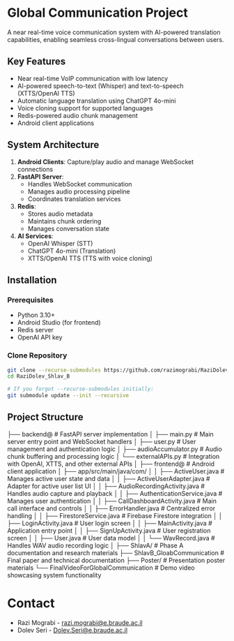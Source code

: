 # Global Communication Project

A near real-time voice communication system with AI-powered translation capabilities, enabling seamless cross-lingual conversations between users.


## Key Features
- Near real-time VoIP communication with low latency
- AI-powered speech-to-text (Whisper) and text-to-speech (XTTS/OpenAI TTS)
- Automatic language translation using ChatGPT 4o-mini
- Voice cloning support for supported languages
- Redis-powered audio chunk management
- Android client applications

## System Architecture
1. **Android Clients**: Capture/play audio and manage WebSocket connections
2. **FastAPI Server**: 
   - Handles WebSocket communication
   - Manages audio processing pipeline
   - Coordinates translation services
3. **Redis**: 
   - Stores audio metadata
   - Maintains chunk ordering
   - Manages conversation state
4. **AI Services**:
   - OpenAI Whisper (STT)
   - ChatGPT 4o-mini (Translation)
   - XTTS/OpenAI TTS (TTS with voice cloning)

## Installation

### Prerequisites
- Python 3.10+
- Android Studio (for frontend)
- Redis server
- OpenAI API key

### Clone Repository
```bash
git clone --recurse-submodules https://github.com/razimograbi/RaziDolev_Shlav_B.git
cd RaziDolev_Shlav_B

# If you forgot --recurse-submodules initially:
git submodule update --init --recursive
```
## Project Structure
├── backend@ # FastAPI server implementation
│ ├── main.py # Main server entry point and WebSocket handlers
│ ├── user.py # User management and authentication logic
│ ├── audioAccumulator.py # Audio chunk buffering and processing logic
│ └── externalAPIs.py # Integration with OpenAI, XTTS, and other external APIs
│
├── frontend@ # Android client application
│ ├── app/src/main/java/com/
│ │ ├── ActiveUser.java # Manages active user state and data
│ │ ├── ActiveUserAdapter.java # Adapter for active user list UI
│ │ ├── AudioRecordingActivity.java # Handles audio capture and playback
│ │ ├── AuthenticationService.java # Manages user authentication
│ │ ├── CallDashboardActivity.java # Main call interface and controls
│ │ ├── ErrorHandler.java # Centralized error handling
│ │ ├── FirestoreService.java # Firebase Firestore integration
│ │ ├── LoginActivity.java # User login screen
│ │ ├── MainActivity.java # Application entry point
│ │ ├── SignUpActivity.java # User registration screen
│ │ ├── User.java # User data model
│ │ └── WavRecord.java # Handles WAV audio recording logic
│
├── ShlavA/ # Phase A documentation and research materials
├── ShlavB_GloabCommunication # Final paper and technical documentation
├── Poster/ # Presentation poster materials
└── FinalVideoForGlobalCommunication # Demo video showcasing system functionality


# Contact
- Razi Mograbi - razi.mograbi@e.braude.ac.il
- Dolev Seri - Dolev.Seri@e.braude.ac.il
